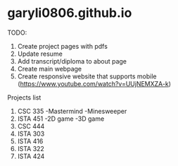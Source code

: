 # garyli0806.github.io

TODO:
1. Create project pages with pdfs
2. Update resume
3. Add transcript/diploma to about page
3. Create main webpage
4. Create responsive website that supports mobile (https://www.youtube.com/watch?v=UUjNEMXZA-k)

Projects list
1. CSC 335
  -Mastermind
  -Minesweeper
2. ISTA 451
  -2D game
  -3D game
3. CSC 444
4. ISTA 303
5. ISTA 416
6. ISTA 322
7. ISTA 424
